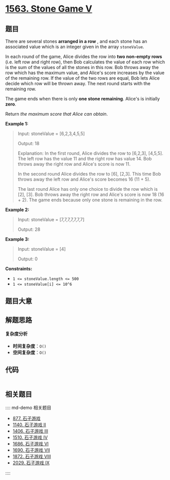 # [1563. Stone Game V](https://leetcode.com/problems/stone-game-v/)

## 题目

There are several stones **arranged in a row** , and each stone has an
associated value which is an integer given in the array `stoneValue`.

In each round of the game, Alice divides the row into **two non-empty rows**
(i.e. left row and right row), then Bob calculates the value of each row which
is the sum of the values of all the stones in this row. Bob throws away the
row which has the maximum value, and Alice's score increases by the value of
the remaining row. If the value of the two rows are equal, Bob lets Alice
decide which row will be thrown away. The next round starts with the remaining
row.

The game ends when there is only **one stone remaining**. Alice's is initially
**zero**.

Return _the maximum score that Alice can obtain_.

**Example 1:**

> Input: stoneValue = [6,2,3,4,5,5]
>
> Output: 18
>
> Explanation: In the first round, Alice divides the row to [6,2,3], [4,5,5]. The left row has the value 11 and the right row has value 14. Bob throws away the right row and Alice's score is now 11.
>
> In the second round Alice divides the row to [6], [2,3]. This time Bob throws away the left row and Alice's score becomes 16 (11 + 5).
>
> The last round Alice has only one choice to divide the row which is [2], [3]. Bob throws away the right row and Alice's score is now 18 (16 + 2). The game ends because only one stone is remaining in the row.

**Example 2:**

> Input: stoneValue = [7,7,7,7,7,7,7]
>
> Output: 28

**Example 3:**

> Input: stoneValue = [4]
>
> Output: 0

**Constraints:**

- `1 <= stoneValue.length <= 500`
- `1 <= stoneValue[i] <= 10^6`

## 题目大意

## 解题思路

#### 复杂度分析

- **时间复杂度**：`O()`
- **空间复杂度**：`O()`

## 代码

```javascript

```

## 相关题目

:::: md-demo 相关题目

- [877. 石子游戏](https://leetcode.com/problems/stone-game)
- [1140. 石子游戏 II](https://leetcode.com/problems/stone-game-ii)
- [1406. 石子游戏 III](https://leetcode.com/problems/stone-game-iii)
- [1510. 石子游戏 IV](https://leetcode.com/problems/stone-game-iv)
- [1686. 石子游戏 VI](https://leetcode.com/problems/stone-game-vi)
- [1690. 石子游戏 VII](https://leetcode.com/problems/stone-game-vii)
- [1872. 石子游戏 VIII](https://leetcode.com/problems/stone-game-viii)
- [2029. 石子游戏 IX](https://leetcode.com/problems/stone-game-ix)

::::
